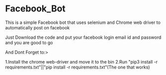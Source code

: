 # Facebook_Bot
This is a simple Facebook bot that uses selenium and Chrome web driver to automatically post on facebook

Just Download the code and put your facebook login email id and password and you are good to go


And Dont Forget to:>

1.Install the chrome web-driver and move it to the bin
2.Run "pip3 install -r requirements.txt"||"pip install -r requirements.txt"(The one that works) 
